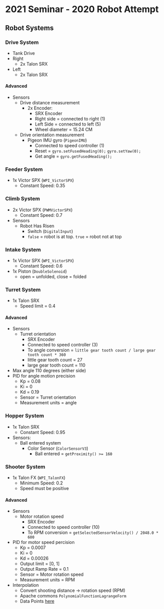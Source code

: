 # 2021 Seminar - 2020 Robot Attempt


## Robot Systems

### Drive System

- Tank Drive
- Right
  - 2x Talon SRX
- Left
  - 2x Talon SRX

#### Advanced

- Sensors
  - Drive distance measurement
    - 2x Encoder:
      - SRX Encoder
      - Right side = connected to right (1)
      - Left Side = connected to left (5)
      - Wheel diameter = 15.24 CM
  - Drive orientation measurement
    - Pigeon IMU gyro (`PigeonIMU`)
      - Connected to speed controller (1) 
      - Reset = `gyro.setFusedHeading(0);` `gyro.setYaw(0);`
      - Get angle = `gyro.getFusedHeading();`


### Feeder System

- 1x Victor SPX (`WPI_VictorSPX`) 
  - Constant Speed: 0.35

### Climb System

- 2x Victor SPX (`PWMVictorSPX`)
  - Constant Speed: 0.7
- Sensors
  - Robot Has Risen
    - Switch (`DigitalInput`)
    - `false` = robot is at top. `true` = robot not at top

### Intake System

- 1x Victor SPX (`WPI_VictorSPX`)
  - Constant Speed: 0.6
- 1x Piston (`DoubleSolenoid`)
  - open = unfolded, close = folded

### Turret System

- 1x Talon SRX
  - Speed limit = 0.4

#### Advanced

- Sensors
  - Turret orientation
    - SRX Encoder
    - Connected to speed controller (3)
    - To angle conversion = `little gear tooth count / large gear tooth count * 360`
    - little gear tooth count = 27
    - large gear tooth count =  110
- Max angle 110 degrees (either side)
- PID for angle motion precision
  - Kp = 0.08
  - Ki = 0
  - Kd = 0.19
  - Sensor = Turret orientation
  - Measurement units = angle

### Hopper System

- 1x Talon SRX
  - Constant Speed: 0.95
- Sensors:
  - Ball entered system
    - Color Sensor (`ColorSensorV3`)
      - Ball entered = `getProximity() >= 160` 

### Shooter System

- 1x Talon FX (`WPI_TalonFX`)
  - Minimum Speed: 0.2  
  - Speed must be positive

#### Advanced

- Sensors
  - Motor rotation speed
    - SRX Encoder
    - Connected to speed controller (10)
    - To RPM conversion = `getSelectedSensorVelocity() / 2048.0 * 600`
- PID for motor speed percision
  - Kp = 0.0007
  - Ki = 0
  - Kd = 0.00026   
  - Output limit = [0, 1]
  - Output Ramp Rate = 0.1
  - Sensor = Motor rotation speed
  - Measurement units = RPM
- Interpolation
  - Convert shooting distance -> rotation speed (RPM)
  - Apache commons `PolynomialFunctionLagrangeForm`
  - Data Points [here](https://github.com/Flash3388/Flash2020/blob/master/src/main/java/frc/team3388/subsystems/ShooterSystem.java)
